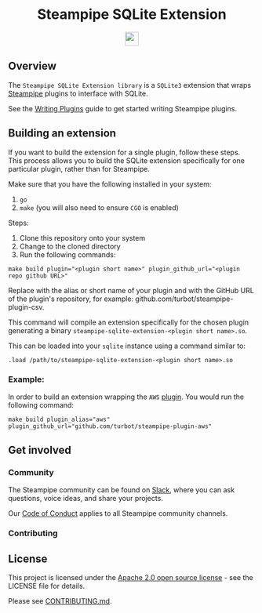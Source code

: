 <p align="center">
    <h1 align="center">Steampipe SQLite Extension</h1>
</p>

<p align="center">
  <a aria-label="Steampipe logo" href="https://steampipe.io">
    <img src="https://steampipe.io/images/steampipe_logo_wordmark_padding.svg" height="28">
  </a>
</p>

## Overview

The `Steampipe SQLite Extension library` is a `SQLite3` extension that wraps [Steampipe](https://steampipe.io) plugins to interface with SQLite. 

See the [Writing Plugins](https://steampipe.io/docs/develop/writing-plugins) guide to get started writing Steampipe plugins.

## Building an extension

If you want to build the extension for a single plugin, follow these steps. This process allows you to build the SQLite extension specifically for one particular plugin, rather than for Steampipe.

Make sure that you have the following installed in your system:
1. `go`
1. `make` (you will also need to ensure `CGO` is enabled)

Steps:
1. Clone this repository onto your system
1. Change to the cloned directory
1. Run the following commands:
```shell
make build plugin="<plugin short name>" plugin_github_url="<plugin repo github URL>"
```
Replace <plugin short name> with the alias or short name of your plugin and <plugin repo GitHub URL> with the GitHub URL of the plugin's repository, for example: github.com/turbot/steampipe-plugin-csv.

This command will compile an extension specifically for the chosen plugin generating a binary `steampipe-sqlite-extension-<plugin short name>.so`.

This can be loaded into your `sqlite` instance using a command similar to:
```shell
.load /path/to/steampipe-sqlite-extension-<plugin short name>.so
```

### Example:

In order to build an extension wrapping the `AWS` [plugin](https://github.com/turbot/steampipe-plugin-aws). You would run the following command:
```shell
make build plugin_alias="aws" plugin_github_url="github.com/turbot/steampipe-plugin-aws"
```

## Get involved

### Community

The Steampipe community can be found on [Slack](https://turbot.com/community/join), where you can ask questions, voice ideas, and share your projects.

Our [Code of Conduct](https://github.com/turbot/steampipe/blob/main/CODE_OF_CONDUCT.md) applies to all Steampipe community channels.

### Contributing

## License
This project is licensed under the [Apache 2.0 open source license](https://github.com/turbot/steampipe-table-dump/blob/main/LICENSE) - see the LICENSE file for details.

Please see [CONTRIBUTING.md](https://github.com/turbot/steampipe/blob/main/CONTRIBUTING.md).

